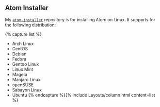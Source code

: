 ## Atom Installer
My [`atom-installer`](https://github.com/fusion809/atom-installer) repository is for installing Atom on Linux. It supports for the following distribution:

{% capture list %}
* Arch Linux
* CentOS
* Debian
* Fedora
* Gentoo Linux
* Linux Mint
* Mageia
* Manjaro Linux
* openSUSE
* Sabayon Linux
* Ubuntu
{% endcapture %}{% include Layouts/column.html content=list %}
